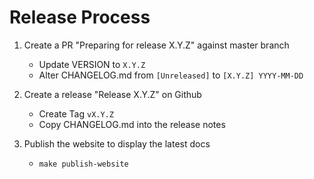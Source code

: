 # Release Process

1. Create a PR "Preparing for release X.Y.Z" against master branch
    * Update VERSION to `X.Y.Z`
    * Alter CHANGELOG.md from `[Unreleased]` to `[X.Y.Z] YYYY-MM-DD`

2. Create a release "Release X.Y.Z" on Github
    * Create Tag `vX.Y.Z`
    * Copy CHANGELOG.md into the release notes

3. Publish the website to display the latest docs
    * `make publish-website`
